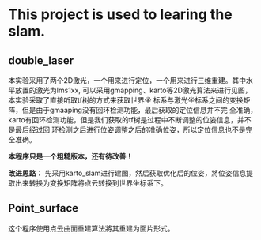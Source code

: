 # This project is used to learing the slam.
## double_laser

本实验采用了两个2D激光，一个用来进行定位，一个用来进行三维重建。其中水平放置的激光为lms1xx,
可以采用gmapping、karto等2D激光算法来进行见图，本实验采取了直接听取tf树的方式来获取世界坐
标系与激光坐标系之间的变换矩阵，但是由于gmaaping没有回环检测功能，最后获取的定位信息并不完
全准确，karto有回环检测功能，但是我们获取的tf树是过程中不断调整的位姿信息，并不是最后经过回
环检测之后进行位姿调整之后的准确位姿，所以定位信息也不是完全准确。

**本程序只是一个粗糙版本，还有待改善！**  

**改进思路：** 先采用karto_slam进行建图，然后获取优化后的位姿，將位姿信息提取出来转换为变换矩阵將点云转换到世界坐标系下。

## Point_surface 
这个程序使用点云曲面重建算法將其重建为面片形式。
